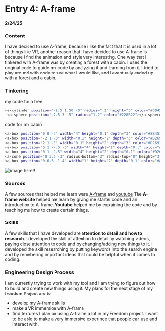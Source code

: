 # Entry 4: A-frame
#### 2/24/25

### Content
I have decided to use A-frame, because i like the fact that it is used in a lot of things like VR, another reason that i have decided to use A-frame is because i find the animation and style very interesting. One way that i tinkered with A-frame was by creating a forest with a cabin. I used the original code to guide my code by analyzing it and learning from it. I tried to play around with code to see what I would like, and I eventually ended up with a forest and a cabin.

### Tinkering
my code for a tree
```bash
<a-cylinder position="-2.5 1.50 -5" radius=".2" height="3" color="#8B4513"></a-cylinder>
 <a-sphere position="-2.5 3 -5" radius="1.2" color="#228B22"></a-sphere>
```
code for my cabin
```bash
<a-box position="0 0 -3" width="4" height="0.1" depth="3" color="#8B4513"></a-box>
<a-box position="-2 1 -3" width="0.1" height="2" depth="3" color="#D2691E"></a-box>
<a-box position="2 1 -3" width="0.1" height="2" depth="3" color="#D2691E"></a-box>
<a-box position="0 1 -4.5 -3" width="4" height="2" depth="0.1" color="#D2691E"></a-box>
<a-box position="0 1 -1.5" width="4" height="2" depth="0.1" color="#D2691E"></a-box>
<a-cone position="0 3.5 -3" radius-bottom="3" radius-top="0" height="3" color="#A52A2A"></a-cone>
<a-box position="0 0.5 -1.4" width="1" height="2" depth="0.1" color="#8B4513"></a-box
```
![image here!!](https://github.com/user-attachments/assets/86aae917-8671-47f3-85fa-2644601364a2)
### Sources
A few sources that helped me learn were [A-frame](https://aframe.io/) and [youtube](https://www.youtube.com/) The **A-frame website** helped me learn by giving me starter code and an introduction to A-frame. **Youtube** helped me by explaining the code and by teaching me how to create certain things. 

### Skills
A few skills that I have developed are **attention to detail and how to research**. I developed the skill of attention to detail by watching videos, paying close attention to code and by changing/adding new things to it. I developed the skill researching by putting keywords into the search engine and by remebering important ideas that could be helpful when it comes to coding.

### Engineering Design Process
I am currently trying to work with my tool and I am trying to figure out how to build and create new things using it. My plans for the next stage of my freedom Project are to
* develop my A-frame skills
* make a VR immersion with A-frame
* find textures
  I plan on using A-frame a lot in my Freedom project. I want to be able to make a very immersive experince that people can use and interact with.
